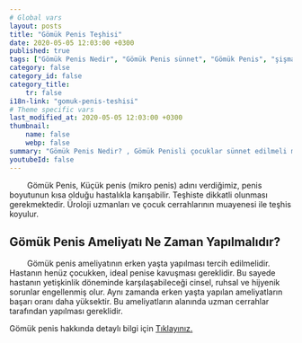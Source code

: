 ```yaml
---
# Global vars
layout: posts
title: "Gömük Penis Teşhisi"
date: 2020-05-05 12:03:00 +0300
published: true
tags: ["Gömük Penis Nedir", "Gömük Penis sünnet", "Gömük Penis", "şişman çocukta gömük penis", "gömük penis penis boyu", "Gömük Penis Nedeni", "Gömük Penis Teşhis", "Gömük Penis Ameliyatı Ne Zaman" , "Gömük Penis Ameliyatı", "Gömük Penis Tedavisi" , "gömük penis çözüm", "gömük penis sorunu", "gömük penis ameliyatı sonrası"]
category: false
category_id: false
category_title:
    tr: false
i18n-link: "gomuk-penis-teshisi"
# Theme specific vars
last_modified_at: 2020-05-05 12:03:00 +0300
thumbnail:
    name: false
    webp: false
summary: "Gömük Penis Nedir? , Gömük Penisli çocuklar sünnet edilmeli midir? , Gömük Penis, obez çocuklarda zayıflama halinde düzelir mi? , Penis  boyutları Gömük Peniste normal midir? , Gömük Penis Nedenleri , Gömük Penis Hangi Sorunlara Yol Açar? , Gömük Penis Teşhisi , Gömük Penis Ameliyatı Ne Zaman Yapılmalıdır? , Gömük Penis Ameliyatı , Gömük Penis Tedavisi"
youtubeId: false
---
```


&nbsp;&nbsp;&nbsp;&nbsp;&nbsp;&nbsp;&nbsp;&nbsp;Gömük Penis, Küçük penis (mikro penis) adını verdiğimiz, penis boyutunun kısa olduğu hastalıkla karışabilir. Teşhiste dikkatli olunması gerekmektedir. Üroloji uzmanları ve çocuk cerrahlarının muayenesi ile teşhis koyulur.

## Gömük Penis Ameliyatı Ne Zaman Yapılmalıdır?

&nbsp;&nbsp;&nbsp;&nbsp;&nbsp;&nbsp;&nbsp;&nbsp;Gömük penis ameliyatının erken yaşta yapılması tercih edilmelidir. Hastanın henüz çocukken, ideal penise kavuşması gereklidir. Bu sayede hastanın yetişkinlik döneminde karşılaşabileceği cinsel, ruhsal ve hijyenik sorunlar engellenmiş olur. Aynı zamanda erken yaşta yapılan ameliyatların başarı oranı daha yüksektir. Bu ameliyatların alanında uzman cerrahlar tarafından yapılması gereklidir.    

Gömük penis hakkında detaylı bilgi için [Tıklayınız.](https://www.onoluroloji.com/gomuk-penis)
